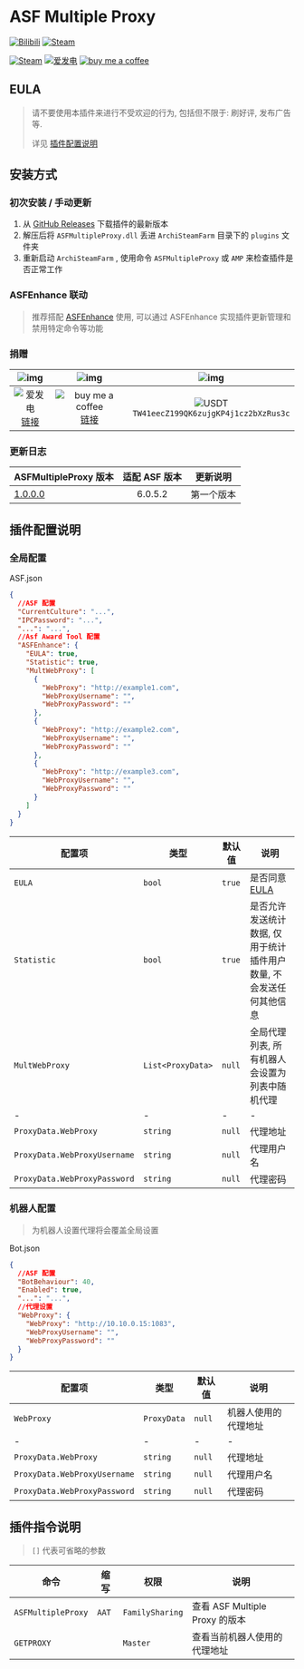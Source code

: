 # ASF Multiple Proxy

[![Bilibili](https://img.shields.io/badge/bilibili-Chr__-00A2D8.svg?logo=bilibili)](https://space.bilibili.com/5805394)
[![Steam](https://img.shields.io/badge/steam-Chr__-1B2838.svg?logo=steam)](https://steamcommunity.com/id/Chr_)

[![Steam](https://img.shields.io/badge/steam-donate-1B2838.svg?logo=steam)](https://steamcommunity.com/tradeoffer/new/?partner=221260487&token=xgqMgL-i)
[![爱发电][afdian_img]][afdian_link]
[![buy me a coffee][bmac_img]][bmac_link]

## EULA

> 请不要使用本插件来进行不受欢迎的行为, 包括但不限于: 刷好评, 发布广告 等.
>
> 详见 [插件配置说明](#插件配置说明)

## 安装方式

### 初次安装 / 手动更新

1. 从 [GitHub Releases](https://github.com/chr233/ASFMultipleProxy/releases) 下载插件的最新版本
2. 解压后将 `ASFMultipleProxy.dll` 丢进 `ArchiSteamFarm` 目录下的 `plugins` 文件夹
3. 重新启动 `ArchiSteamFarm` , 使用命令 `ASFMultipleProxy` 或 `AMP` 来检查插件是否正常工作

### ASFEnhance 联动

> 推荐搭配 [ASFEnhance](https://github.com/chr233/ASFEnhance) 使用, 可以通过 ASFEnhance 实现插件更新管理和禁用特定命令等功能

### 捐赠

|               ![img][afdian_qr]                |                   ![img][bmac_qr]                   |                       ![img][usdt_qr]                       |
| :--------------------------------------------: | :-------------------------------------------------: | :---------------------------------------------------------: |
| ![爱发电][afdian_img] <br> [链接][afdian_link] | ![buy me a coffee][bmac_img] <br> [链接][bmac_link] | ![USDT][usdt_img] <br> `TW41eecZ199QK6zujgKP4j1cz2bXzRus3c` |

[afdian_qr]: https://raw.chrxw.com/chr233/master/afadian_qr.png
[afdian_img]: https://img.shields.io/badge/爱发电-@chr__-ea4aaa.svg?logo=github-sponsors
[afdian_link]: https://afdian.net/@chr233
[bmac_qr]: https://raw.chrxw.com/chr233/master/bmc_qr.png
[bmac_img]: https://img.shields.io/badge/buy%20me%20a%20coffee-@chr233-yellow?logo=buymeacoffee
[bmac_link]: https://www.buymeacoffee.com/chr233
[usdt_qr]: https://raw.chrxw.com/chr233/master/usdt_qr.png
[usdt_img]: https://img.shields.io/badge/USDT-TRC20-2354e6.svg?logo=bitcoin

### 更新日志

| ASFMultipleProxy 版本                                                      | 适配 ASF 版本 | 更新说明   |
| -------------------------------------------------------------------------- | :-----------: | ---------- |
| [1.0.0.0](https://github.com/chr233/ASFMultipleProxy/releases/tag/1.0.0.0) |    6.0.5.2    | 第一个版本 |

## 插件配置说明

### 全局配置

ASF.json

```json
{
  //ASF 配置
  "CurrentCulture": "...",
  "IPCPassword": "...",
  "...": "...",
  //Asf Award Tool 配置
  "ASFEnhance": {
    "EULA": true,
    "Statistic": true,
    "MultWebProxy": [
      {
        "WebProxy": "http://example1.com",
        "WebProxyUsername": "",
        "WebProxyPassword": ""
      },
      {
        "WebProxy": "http://example2.com",
        "WebProxyUsername": "",
        "WebProxyPassword": ""
      },
      {
        "WebProxy": "http://example3.com",
        "WebProxyUsername": "",
        "WebProxyPassword": ""
      }
    ]
  }
}
```

| 配置项                       | 类型              | 默认值 | 说明                                                               |
| ---------------------------- | ----------------- | ------ | ------------------------------------------------------------------ |
| `EULA`                       | `bool`            | `true` | 是否同意 [EULA](#eula)                                             |
| `Statistic`                  | `bool`            | `true` | 是否允许发送统计数据, 仅用于统计插件用户数量, 不会发送任何其他信息 |
| `MultWebProxy`               | `List<ProxyData>` | `null` | 全局代理列表, 所有机器人会设置为列表中随机代理                     |
| -                            | -                 | -      | -                                                                  |
| `ProxyData.WebProxy`         | `string`          | `null` | 代理地址                                                           |
| `ProxyData.WebProxyUsername` | `string`          | `null` | 代理用户名                                                         |
| `ProxyData.WebProxyPassword` | `string`          | `null` | 代理密码                                                           |

### 机器人配置

> 为机器人设置代理将会覆盖全局设置

Bot.json

```json
{
  //ASF 配置
  "BotBehaviour": 40,
  "Enabled": true,
  "...": "...",
  //代理设置
  "WebProxy": {
    "WebProxy": "http://10.10.0.15:1083",
    "WebProxyUsername": "",
    "WebProxyPassword": ""
  }
}
```

| 配置项                       | 类型        | 默认值 | 说明                 |
| ---------------------------- | ----------- | ------ | -------------------- |
| `WebProxy`                   | `ProxyData` | `null` | 机器人使用的代理地址 |
| -                            | -           | -      | -                    |
| `ProxyData.WebProxy`         | `string`    | `null` | 代理地址             |
| `ProxyData.WebProxyUsername` | `string`    | `null` | 代理用户名           |
| `ProxyData.WebProxyPassword` | `string`    | `null` | 代理密码             |

## 插件指令说明

> `[]` 代表可省略的参数

| 命令               | 缩写  | 权限            | 说明                           |
| ------------------ | ----- | --------------- | ------------------------------ |
| `ASFMultipleProxy` | `AAT` | `FamilySharing` | 查看 ASF Multiple Proxy 的版本 |
| `GETPROXY`         |       | `Master`        | 查看当前机器人使用的代理地址   |
